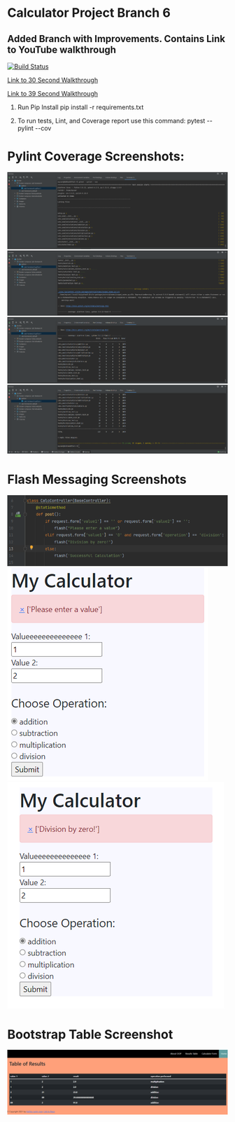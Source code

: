 # Calculator Project Branch 6
## Added Branch with Improvements. Contains Link to YouTube walkthrough

[![Build Status](https://app.travis-ci.com/Hollinss/calc-homework.svg?branch=calc_part_4)](https://app.travis-ci.com/Hollinss/calc-homework)

[Link to 30 Second Walkthrough](https://youtu.be/qgGbT489o3Q)

[Link to 39 Second Walkthrough](https://youtu.be/xGLSzn1Kmfw)

1. Run Pip Install
pip install -r requirements.txt

2. To run tests, Lint, and Coverage report use this command: pytest  --pylint --cov

# Pylint Coverage Screenshots:

![img.png](app/static/images/img.png)
![img_1.png](img_1.png)
![img_2.png](img_2.png)
![img_3.png](img_3.png)

# Flash Messaging Screenshots
![img.png](img.png)
![img_4.png](img_4.png)
![img_5.png](img_5.png)

# Bootstrap Table Screenshot
![img_6.png](img_6.png)

